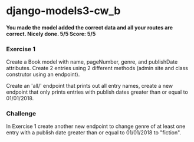 # django-models3-cw_b
#### You made the model added the correct data and all your routes are correct. Nicely done. 5/5 Score: 5/5
### Exercise 1
Create a Book model with name, pageNumber, genre, and publishDate attributes. Create 2 entries using 2 different methods (admin site and class construtor using an endpoint).

Create an 'all/' endpoint that prints out all entry names, create a new endpoint that only prints entries with publish dates greater than or equal to 01/01/2018.

### Challenge
In Exercise 1 create another new endpoint to change genre of at least one entry with a publish date greater than or equal to 01/01/2018 to "fiction".

